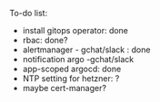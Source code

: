 To-do list:
- install gitops operator: done
- rbac: done?
- alertmanager - gchat/slack : done
- notification argo -gchat/slack
- app-scoped argocd: done
- NTP setting for hetzner: ?
- maybe cert-manager?
